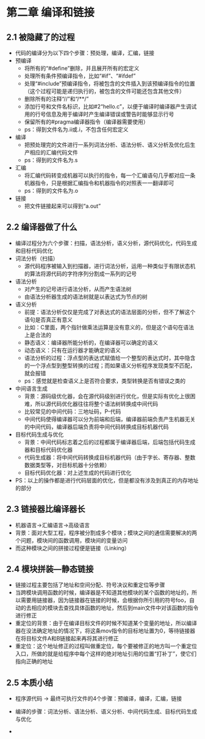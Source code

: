 # 第二章 编译和链接



## 2.1 被隐藏了的过程

- 代码的编译分为以下四个步骤：预处理，编译，汇编，链接
- 预编译
  - 将所有的“#define”删除，并且展开所有的宏定义
  - 处理所有条件预编译指令，比如“#if”、“#ifdef”
  - 处理“#include”预编译指令，将被包含的文件插入到该预编译指令的位置（这个过程可能是递归执行的，被包含的文件可能还包含其他文件）
  - 删除所有的注释“//”和“/**/”
  - 添加行号和文件名标识，比如#2“hello.c”，以便于编译时编译器产生调试用的行号信息及用于编译时产生编译错误或警告时能够显示行号
  - 保留所有的#pragma编译器指令（编译器需要使用）
  - ps：得到文件名为.ii或.i，不包含任何宏定义
- 编译
  - 把预处理完的文件进行一系列词法分析、语法分析、语义分析及优化后生产相应的汇编代码文件
  - ps：得到的文件名为.s
- 汇编
  - 将汇编代码转变成机器可以执行的指令，每一个汇编语句几乎都对应一条机器指令，只是根据汇编指令和机器指令的对照表一一翻译即可
  - ps：得到的文件名为.o
- 链接
  - 把文件链接起来可以得到“a.out”



## 2.2 编译器做了什么

- 编译过程分为六个步骤：扫描，语法分析，语义分析，源代码优化，代码生成和目标代码优化
- 词法分析（扫描）
  - 源代码程序被输入到扫描器，进行词法分析，运用一种类似于有限状态机的算法将源代码的字符序列分割成一系列的记号
- 语法分析
  - 对产生的记号进行语法分析，从而产生语法树
  - 由语法分析器生成的语法树就是以表达式为节点的树
- 语义分析
  - 前提：语法分析仅仅是完成了对表达式的语法层面的分析，但不了解这个语句是否真正有意义
  - 比如：C里面，两个指针做乘法运算是没有意义的，但是这个语句在语法上是合法的
  - 静态语义：编译器所能分析的，在编译器可以确定的语义
  - 动态语义：只有在运行器才能确定的语义
  - 语法分析的过程：浮点型的表达式赋值给一个整型的表达式时，其中隐含的一个浮点型到整型转换的过程；而如果语义分析程序发现类型不匹配，就会报错
  - ps：感觉就是检查语义上是否符合要求，类型转换是否有错误之类的
- 中间语言生成
  - 背景：源码级优化器，会在源代码级别进行优化，但是实际有优化上很困难，所以源代码优化器往往将整个语法树转换成中间代码
  - 比较常见的中间代码：三地址码，P-代码
  - 中间代码使得编译器可以分为前端和后端，编译器前端负责产生机器无关的中间代码，编译器后端负责将中间代码转换成目标机器代码
- 目标代码生成与优化
  - 背景：中间代码标志着之后的过程都属于编译器后端，后端包括代码生成器和目标代码优化器
  - 代码生成器：将中间代码转换成目标机器代码（由于字长、寄存器、整数数据类型等，对目标机器十分依赖）
  - 目标代码优化器：对上述生成的代码进行优化
- PS：以上的操作都是进行代码层面的优化，但是都没有涉及到真正的内存地址的部分



## 2.3 链接器比编译器长

- 机器语言->汇编语言->高级语言
- 背景：面对大型工程，程序被分割成多个模块；模块之间的通信需要解决的两个问题，模块间的函数调用，模块间的变量访问
- 而这种模块之间的拼接过程便是链接（Linking）



## 2.4 模块拼装—静态链接

- 链接过程主要包括了地址和空间分配、符号决议和重定位等步骤
- 当跨模块调用函数的时候，编译器是不知道其他模块的某个函数的地址的，所以需要用链接器，因为链接器在链接的时候，会根据你所引用的符号foo，自动的去相应的模块去查找具体函数的地址，然后到main文件中对该函数的指令进行修正
- 重定位的背景：由于在编译目标文件的时候不知道某个变量的地址，所以编译器在没法确定地址的情况下，将这条mov指令的目标地址置为0，等待链接器在将目标文件A和B链接起来再将其进行修正
- 重定位：这个地址修正的过程叫做重定位，每个要被修正的地方叫一个重定位入口，所做的就是给程序中每个这样的绝对地址引用的位置“打补丁”，使它们指向正确的地址



## 2.5 本质小结

- 程序源代码 -> 最终可执行文件的4个步骤：预编译，编译，汇编，链接
- 编译的步骤：词法分析、语法分析、语义分析、中间代码生成、目标代码生成与优化





- 
